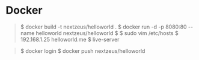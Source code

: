 # Docker


 >$ docker build -t nextzeus/helloworld .
 >$ docker run -d -p 8080:80 --name helloworld nextzeus/helloworld
 >$ 
 >$ sudo vim /etc/hosts 
 >$ 192.168.1.25 helloworld.me
 >$ live-server

 >$ docker login
 >$ docker push nextzeus/helloworld